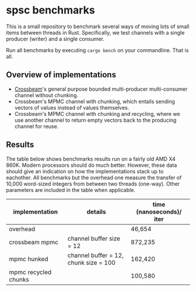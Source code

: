 # spsc benchmarks

This is a small repository to benchmark several ways of moving lots of small items between
threads in Rust. Specifically, we test channels with a single producer (writer) and a single consumer.

Run all benchmarks by executing `cargo bench` on your commandline. That is all.

## Overview of implementations

- [Crossbeam]'s general purpose bounded multi-producer multi-consumer channel without chunking.
- Crossbeam's MPMC channel with chunking, which entails sending vectors of values instead of
  values themselves.
- Crossbeam's MPMC channel with chunking and recycling, where we use another channel to return
  empty vectors back to the producing channel for reuse.

## Results

The table below shows benchmarks results run on a fairly old AMD X4 860K. Modern processors should do
much better. However, these data should give an indication on how the implementations stack up to
eachother. All benchmarks but the overhead one measure the transfer of 10,000 word-sized integers from
between two threads (one-way). Other parameters are included in the table when applicable.

| implementation           | details                                  | time (nanoseconds)/ iter |
| ------------------------ | ---------------------------------------- | ------------------------ |
| overhead                 |                                          | 46,654                   |
| crossbeam mpmc           | channel buffer size = 12                 | 872,235                  |
| mpmc hunked              | channel buffer = 12, chunk size = 100    | 162,420                  |
| mpmc recycled chunks     |                                          | 100,580                  |

[crossbeam]: https://github.com/crossbeam-rs/crossbeam